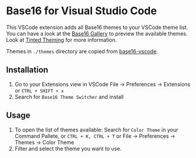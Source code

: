 # Base16 for Visual Studio Code

This VSCode extension adds all Base16 themes to your VSCode theme list.
You can have a look at the [Base16 Gallery] to preview the available
themes. Look at [Tinted Theming] for more information.

Themes in `./themes` directory are copied from [base16-vscode].

## Installation

1. Go to your Extensions view in VSCode File -> Preferences ->
   Extensions or `CTRL + SHIFT + x`
2. Search for `Base16 Theme Switcher` and install

## Usage

1. To open the list of themes available: Search for `Color Theme` in
   your Command Pallete, or `CTRL + K, CTRL + T` or File -> Preferences
  -> Themes -> Color Theme
2. Filter and select the theme you want to use.

[Base16 Gallery]: https://tinted-theming.github.io/base16-gallery/
[Tinted Theming]: https://github.com/tinted-theming/home
[base16-vscode]: https://github.com/tinted-theming/base16-vscode
